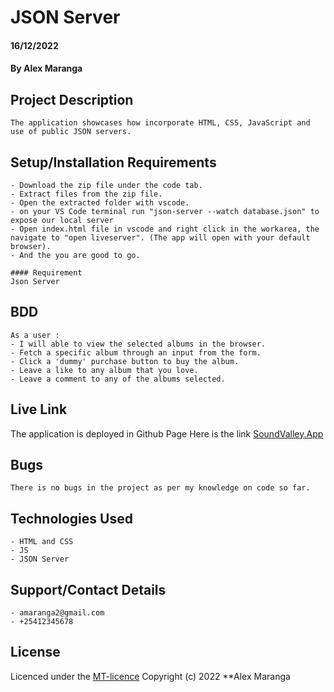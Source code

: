 # JSON Server
#### 16/12/2022
#### By Alex Maranga

## Project Description
    The application showcases how incorporate HTML, CSS, JavaScript and use of public JSON servers.

## Setup/Installation Requirements
    - Download the zip file under the code tab.
    - Extract files from the zip file.
    - Open the extracted folder with vscode.
    - on your VS Code terminal run "json-server --watch database.json" to expose our local server
    - Open index.html file in vscode and right click in the workarea, the navigate to "open liveserver". (The app will open with your default browser).
    - And the you are good to go.

    #### Requirement
    Json Server 

## BDD
    As a user :
    - I will able to view the selected albums in the browser.
    - Fetch a specific album through an input from the form.
    - Click a 'dummy' purchase button to buy the album.
    - Leave a like to any album that you love.
    - Leave a comment to any of the albums selected.

## Live Link
The application is deployed in Github Page
Here is the link [SoundValley.App](https://mashaa22.github.io/project/)

## Bugs
    There is no bugs in the project as per my knowledge on code so far. 

## Technologies Used
    - HTML and CSS
    - JS
    - JSON Server

## Support/Contact Details
    - amaranga2@gmail.com
    - +25412345678

## License
Licenced under the [MT-licence](https://github.com/Mashaa22/project/blob/main/license) Copyright (c) 2022 **Alex Maranga
